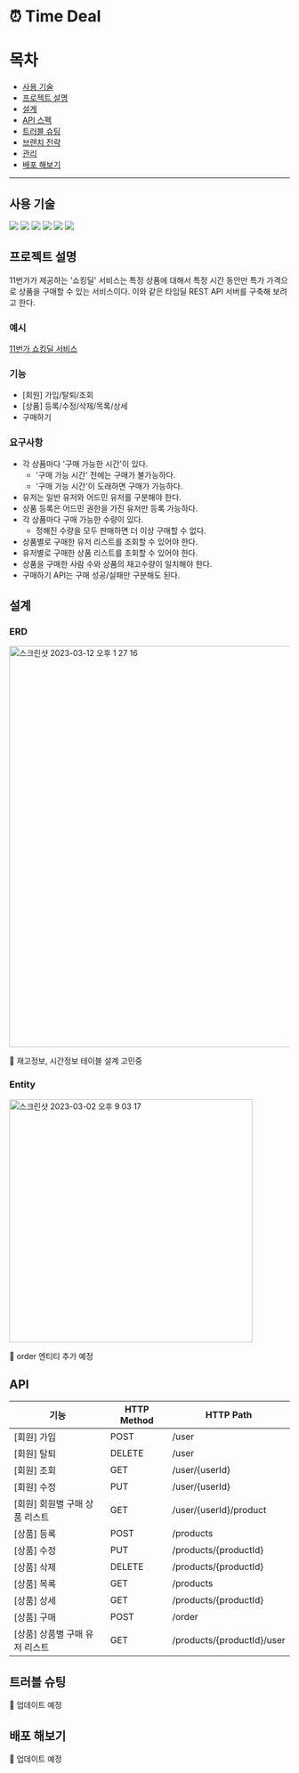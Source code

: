 # ⏰ Time Deal 

# 목차
- [사용 기술](#사용-기술)
- [프로젝트 설명](#프로젝트-설명)
- [설계](#설계)
- [API 스펙](#API-스펙)
- [트러블 슈팅](#트러블-슈팅)
- [브랜치 전략](#브랜치-전략)
- [관리](#관리)
- [배포 해보기](#배포-해보기)

---

## 사용 기술

<a><img src="https://img.shields.io/badge/Spring Boot-6DB33F?style=flat-square&logo=SpringBoot&logoColor=white"/></a>
<a><img src="https://img.shields.io/badge/Java-007396?style=flat-square&logo=Java&logo&Color=white"/></a>
<a><img src="https://img.shields.io/badge/Spring Data JPA-6DB33F?style=flat-square&logo=&logoColor=white"/></a>
<a><img src="https://img.shields.io/badge/Gradle-02303A?style=flat-square&logo=Gradle&logoColor=white"/></a>
<a><img src="https://img.shields.io/badge/Git-F05032?style=flat-square&logo=Git&logoColor=white"/></a>
<a><img src="https://img.shields.io/badge/GitHub-181717?style=flat-square&logo=GitHub&logoColor=white"/></a>



## 프로젝트 설명

11번가가 제공하는 '쇼킹딜' 서비스는 특정 상품에 대해서 특정 시간 동안만 특가 가격으로 상품을 구매할 수 있는 서비스이다. 이와 같은 타임딜 REST API 서버를 구축해 보려고 한다.

### 예시

[11번가 쇼킹딜 서비스](https://deal.11st.co.kr/browsing/DealAction.tmall?method=getTimeDeal)

### 기능

- [회원] 가입/탈퇴/조회
- [상품] 등록/수정/삭제/목록/상세
- 구매하기

### 요구사항

- 각 상품마다 '구매 가능한 시간'이 있다.
    - '구매 가능 시간' 전에는 구매가 불가능하다. 
    - '구매 가능 시간'이 도래하면 구매가 가능하다.
- 유저는 일반 유저와 어드민 유저를 구분해야 한다.
- 상품 등록은 어드민 권한을 가진 유저만 등록 가능하다.
- 각 상품마다 구매 가능한 수량이 있다.
    - 정해진 수량을 모두 판매하면 더 이상 구매할 수 없다.
- 상품별로 구매한 유저 리스트를 조회할 수 있어야 한다.
- 유저별로 구매한 상품 리스트를 조회할 수 있어야 한다.
- 상품을 구매한 사람 수와 상품의 재고수량이 일치해야 한다.
- 구매하기 API는 구매 성공/실패만 구분해도 된다.

## 설계

### ERD

<img width="721" alt="스크린샷 2023-03-12 오후 1 27 16" src="https://user-images.githubusercontent.com/83000829/224524325-cdc34635-0a83-43f3-8abb-394c129a12b6.png">

🚧 재고정보, 시간정보 테이블 설계 고민중

### Entity

<img width="437" alt="스크린샷 2023-03-02 오후 9 03 17" src="https://user-images.githubusercontent.com/83000829/222423587-3db341df-3dea-4153-88ae-cff7fca74926.png">

🚧 order 엔티티 추가 예정

## API


| 기능                 | HTTP Method | HTTP Path                  |
|--------------------|-------------|----------------------------|
| [회원] 가입            | POST        | /user                      |
| [회원] 탈퇴            | DELETE      | /user                      |
| [회원] 조회            | GET         | /user/{userId}             |
| [회원] 수정            | PUT         | /user/{userId}             |
| [회원] 회원별 구매 상품 리스트 | GET         | /user/{userId}/product     |
| [상품] 등록            | POST        | /products                  |
| [상품] 수정            | PUT         | /products/{productId}      |
| [상품] 삭제            | DELETE      | /products/{productId}      |
| [상품] 목록            | GET         | /products                  |
| [상품] 상세            | GET         | /products/{productId}      |
| [상품] 구매            | POST        | /order                     |
| [상품] 상품별 구매 유저 리스트 | GET         | /products/{productId}/user |



## 트러블 슈팅

🚧 업데이트 예정

## 배포 해보기

🚧 업데이트 예정
